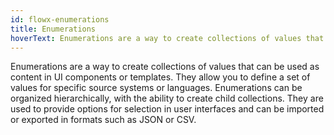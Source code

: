 ```yaml
---
id: flowx-enumerations
title: Enumerations
hoverText: Enumerations are a way to create collections of values that can be used as content in user interface components or templates. They allow you to define a set of values for specific source systems or languages.
---
```


Enumerations are a way to create collections of values that can be used as content in UI components or templates. They allow you to define a set of values for specific source systems or languages. Enumerations can be organized hierarchically, with the ability to create child collections. They are used to provide options for selection in user interfaces and can be imported or exported in formats such as JSON or CSV. 